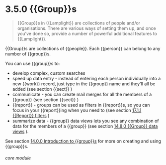 # 3.5.0    {{Group}}s

> {{Group}}s in {{Lamplight}} are collections of people and/or organisations. There are various ways of setting them up, and once you've done so, provide a number of powerful additional features to {{Lamplight}}. 

{{Group}}s are collections of {{people}}. Each {{person}} can belong to any number of {{group}}s.

You can use {{group}}s to:

  * develop complex, custom searches
  * speed up data entry - instead of entering each person individually into a new {{work}} record, just type in the {{group}} name and they'll all be added (see section {{sect}} )
  * communicate - you can create mail merges for all the members of a {{group}} (see section {{sect}} )
  * {{report}} - groups can be used as filters in {{report}}s, so you can focus in your {{report}}ing when you need to (see section [17.1.1  {{Report}} filters](/help/index/v/{{version}}/p/17.1.1) )
  * summarize data - {{group}} data views lets you see any combination of data for the members of a {{group}} (see section [14.8.0  {{Group}} data views](/help/index/v/{{version}}/p/14.8.0) ).

See section [14.0.0  Introduction to {{group}}s](/help/index/v/{{version}}/p/14.0.0) for more on creating and using {{group}}s. 

###### core module

